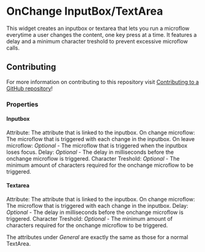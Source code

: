 # OnChange InputBox/TextArea

This widget creates an inputbox or textarea that lets you run a microflow everytime a user changes the content, one key press at a time. It features a delay and a minimum character treshold to prevent excessive microflow calls.

## Contributing

For more information on contributing to this repository visit [Contributing to a GitHub repository](https://world.mendix.com/display/howto50/Contributing+to+a+GitHub+repository)!

### Properties

#### Inputbox
Attribute: The attribute that is linked to the inputbox.
On change microflow: The microflow that is triggered with each change in the inputbox.
On leave microflow: *Optional* - The microflow that is triggered when the inputbox loses focus.
Delay: *Optional* - The delay in milliseconds before the onchange microflow is triggered.
Character Treshold: *Optional* - The minimum amount of characters required for the onchange microflow to be triggered.

#### Textarea
Attribute: The attribute that is linked to the inputbox.
On change microflow: The microflow that is triggered with each change in the inputbox.
Delay: *Optional* - The delay in milliseconds before the onchange microflow is triggered.
Character Treshold: *Optional* - The minimum amount of characters required for the onchange microflow to be triggered.

The attributes under *General* are exactly the same as those for a normal TextArea.
